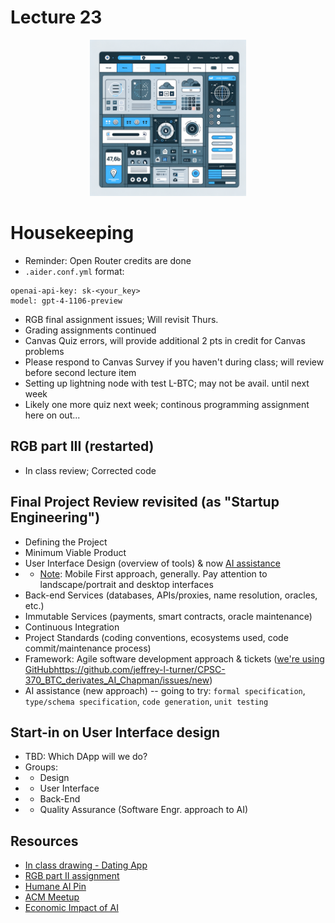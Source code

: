 # Lecture 23

<div align="center">
  <img src="./SPA_img.png" width="250" height="250" />
</div>

# Housekeeping

- Reminder: Open Router credits are done
- `.aider.conf.yml` format:
```
openai-api-key: sk-<your_key>
model: gpt-4-1106-preview
```
- RGB final assignment issues; Will revisit Thurs.
- Grading assignments continued
- Canvas Quiz errors, will provide additional 2 pts in credit for Canvas problems
- Please respond to Canvas Survey if you haven't during class; will review before second lecture item
- Setting up lightning node with test L-BTC; may not be avail. until next week
- Likely one more quiz next week; continous programming assignment here on out...

## RGB part III (restarted)

* In class review; Corrected code

## Final Project Review revisited (as "Startup Engineering")

- Defining the Project
- Minimum Viable Product
- User Interface Design (overview of tools) & now [AI assistance](https://app.uizard.io/)
- * [Note](https://www.interaction-design.org/literature/topics/mobile-first): Mobile First approach, generally. Pay attention to landscape/portrait and desktop interfaces
- Back-end Services (databases, APIs/proxies, name resolution, oracles, etc.)
- Immutable Services (payments, smart contracts, oracle maintenance)
- Continuous Integration
- Project Standards (coding conventions, ecosystems used, code commit/maintenance process)
- Framework: Agile software development approach & tickets ([we're using GitHub]()https://github.com/jeffrey-l-turner/CPSC-370_BTC_derivates_AI_Chapman/issues/new)
- AI assistance (new approach) -- going to try: `formal specification`, `type/schema specification`, `code generation`, `unit testing`

## Start-in on User Interface design

- TBD: Which DApp will we do?
- Groups:
- * Design
- * User Interface
- * Back-End
- * Quality Assurance (Software Engr. approach to AI)

## Resources

* [In class drawing - Dating App](../Dating-DApp/data_ideation.png)
* [RGB part II assignment](../assignments/31_Oct_2023.md)
* [Humane AI Pin](https://mashable.com/article/humane-ai-pin-futuristic-features)
* [ACM Meetup](https://meetu.ps/e/MBXNY/hvZVH/i)
* [Economic Impact of AI](https://podcasts.apple.com/us/podcast/what-bitcoin-did/id1317356120?i=1000632835640)
